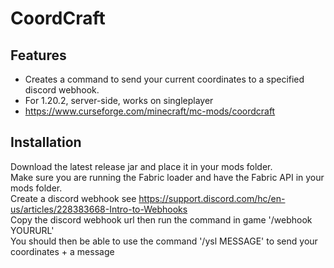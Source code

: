 # CoordCraft
## Features

- Creates a command to send your current coordinates to a specified discord webhook.
- For 1.20.2, server-side, works on singleplayer
- https://www.curseforge.com/minecraft/mc-mods/coordcraft

## Installation

Download the latest release jar and place it in your mods folder. 
<br>
Make sure you are running the Fabric loader and have the Fabric API in your mods folder. <br>
Create a discord webhook see https://support.discord.com/hc/en-us/articles/228383668-Intro-to-Webhooks
<br>
Copy the discord webhook url then run the command in game '/webhook YOURURL'
<br>
You should then be able to use the command '/ysl MESSAGE' to send your coordinates + a message
